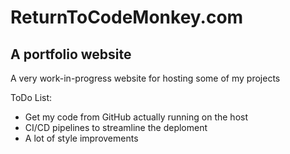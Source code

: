 <h1>ReturnToCodeMonkey.com</h1>
<h2>A portfolio website</h2>
<p>
  A very work-in-progress website for hosting some of my projects
</p>

ToDo List:
<ul>
  <li>Get my code from GitHub actually running on the host</li>
  <li>CI/CD pipelines to streamline the deploment</li>
  <li>A lot of style improvements</li>
</ul>
